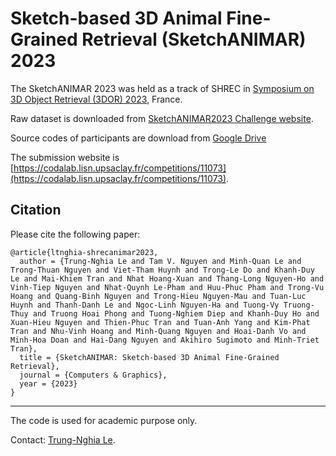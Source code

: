 # Sketch-based 3D Animal Fine-Grained Retrieval (SketchANIMAR) 2023

The SketchANIMAR 2023 was held as a track of SHREC in [Symposium on 3D Object Retrieval (3DOR) 2023](https://sites.google.com/view/3dor2023), France. 

Raw dataset is downloaded from [SketchANIMAR2023 Challenge website](https://aichallenge.hcmus.edu.vn/sketchanimar). 

Source codes of participants are download from [Google Drive](https://drive.google.com/drive/folders/1QKoc21d5CdvBZyvj_Ovy0KMSwWl_1GQQ?usp=sharing)

The submission website is [https://codalab.lisn.upsaclay.fr/competitions/11073](https://codalab.lisn.upsaclay.fr/competitions/11073).

Citation
--------------

Please cite the following paper: 

    @article{ltnghia-shrecanimar2023,
      author = {Trung-Nghia Le and Tam V. Nguyen and Minh-Quan Le and Trong-Thuan Nguyen and Viet-Tham Huynh and Trong-Le Do and Khanh-Duy Le and Mai-Khiem Tran and Nhat Hoang-Xuan and Thang-Long Nguyen-Ho and Vinh-Tiep Nguyen and Nhat-Quynh Le-Pham and Huu-Phuc Pham and Trong-Vu Hoang and Quang-Binh Nguyen and Trong-Hieu Nguyen-Mau and Tuan-Luc Huynh and Thanh-Danh Le and Ngoc-Linh Nguyen-Ha and Tuong-Vy Truong-Thuy and Truong Hoai Phong and Tuong-Nghiem Diep and Khanh-Duy Ho and Xuan-Hieu Nguyen and Thien-Phuc Tran and Tuan-Anh Yang and Kim-Phat Tran and Nhu-Vinh Hoang and Minh-Quang Nguyen and Hoai-Danh Vo and Minh-Hoa Doan and Hai-Dang Nguyen and Akihiro Sugimoto and Minh-Triet Tran},
      title = {SketchANIMAR: Sketch-based 3D Animal Fine-Grained Retrieval},
      journal = {Computers & Graphics},
      year = {2023}
    }

------------------
The code is used for academic purpose only.

Contact: [Trung-Nghia Le](https://sites.google.com/view/ltnghia).
